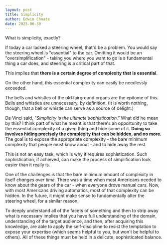 ```yaml
---
layout: post
title: Simplicity
author: Edwin Choate
date: 2025-06-30
---
```


What is simplicity, exactly? 

If today a car lacked a steering wheel, that'd be a problem. You would say the steering wheel is "essential" to the car. Omitting it would be an "oversimplification" - taking you where you want to go is a fundamental thing a car does, and steering is a critical part of that.

This implies that **there is a certain degree of complexity that is essential**. 

On the other hand, this essential complexity can easily be needlessly exceeded. 

The bells and whistles of the old fairground organs are the epitome of this. Bells and whistles are unnecessary, by definition. (It is worth nothing, though, that a bell or whistle can serve as a source of delight.)

Da Vinci said, _"Simplicity is the ultimate sophistication."_ What did he mean by this? I think part of what he meant is that there's an opportunity to take the essential complexity of a given thing and hide some of it. **Doing so involves hiding precisely the complexity that can be hidden, and no more.** The goal is to expose the appropriate complexity - the bare minimum complexity that people must know about - and to hide away the rest. 

This is not an easy task, which is why it requires sophistication. Such sophistication, if achieved, can make the process of simplification look easier than it really is. 

One of the challenges is that the bare minimum amount of complexity in itself _changes over time_. There was a time when most Americans needed to know about the gears of the car - when everyone drove manual cars. Now, with most Americans driving automatics, most of that complexity can be hidden. In the future, it might make sense to fundamentally alter the steering wheel, for a similar reason. 

To deeply understand all of the facets of something and then to strip away what is necessary implies that you have full understanding of the domain, understanding of the target audience, and then, after acquiring this knowledge, are able to apply the self-discipline to resist the temptation to expose your expertise (which seems helpful to you, but won't be helpful to others). All of these things must be held in a delicate, sophisticated balance.